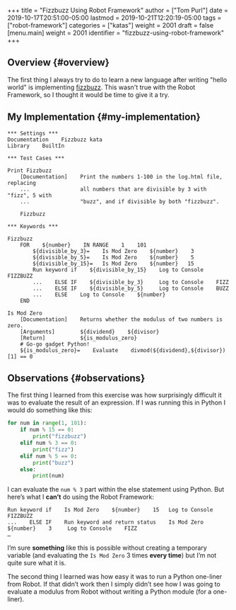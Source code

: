 +++
title = "Fizzbuzz Using Robot Framework"
author = ["Tom Purl"]
date = 2019-10-17T20:51:00-05:00
lastmod = 2019-10-21T12:20:19-05:00
tags = ["robot-framework"]
categories = ["katas"]
weight = 2001
draft = false
[menu.main]
  weight = 2001
  identifier = "fizzbuzz-using-robot-framework"
+++

## Overview {#overview}

The first thing I always try to do to learn a new language after writing "hello
world" is implementing [fizzbuzz](http://codingdojo.org/kata/FizzBuzz/). This wasn't true with the Robot Framework, so I
thought it would be time to give it a try.


## My Implementation {#my-implementation}

```robot
*** Settings ***
Documentation    Fizzbuzz kata
Library    BuiltIn

*** Test Cases ***

Print Fizzbuzz
    [Documentation]    Print the numbers 1-100 in the log.html file, replacing
    ...                all numbers that are divisible by 3 with "fizz", 5 with
    ...                "buzz", and if divisible by both "fizzbuzz".

    Fizzbuzz

*** Keywords ***

Fizzbuzz
    FOR    ${number}    IN RANGE    1    101
        ${divisible_by_3}=    Is Mod Zero    ${number}    3
        ${divisible_by_5}=    Is Mod Zero    ${number}    5
        ${divisible_by_15}=   Is Mod Zero    ${number}   15
        Run keyword if    ${divisible_by_15}    Log to Console    FIZZBUZZ
        ...    ELSE IF    ${divisible_by_3}     Log to Console    FIZZ
        ...    ELSE IF    ${divisible_by_5}     Log to Console    BUZZ
        ...    ELSE    Log to Console    ${number}
    END

Is Mod Zero
    [Documentation]    Returns whether the modulus of two numbers is zero.
    [Arguments]        ${dividend}    ${divisor}
    [Return]           ${is_modulus_zero}
    # Go-go gadget Python!
    ${is_modulus_zero}=    Evaluate    divmod(${dividend},${divisor})[1] == 0
```


## Observations {#observations}

The first thing I learned from this exercise was how surprisingly difficult it
was to evaluate the result of an expression. If I was running this in Python I
would do something like this:

```python
for num in range(1, 101):
    if num % 15 == 0:
        print("fizzbuzz")
    elif num % 3 == 0:
        print("fizz")
    elif num % 5 == 0:
        print("buzz")
    else:
        print(num)
```

I can evaluate the `num % 3` part within the else statement using Python. But
here’s what I **can’t** do using the Robot Framework:

```robot
Run keyword if    Is Mod Zero    ${number}    15   Log to Console    FIZZBUZZ
...    ELSE IF    Run keyword and return status    Is Mod Zero    ${number}    3     Log to Console    FIZZ
…
```

I’m sure **something** like this is possible without creating a temporary variable
(and evaluating the `Is Mod Zero` 3 times **every time**) but I’m not quite sure
what it is.

The second thing I learned was how easy it was to run a Python one-liner from
Robot. If that didn’t work then I simply didn’t see how I was going to evaluate a
modulus from Robot without writing a Python module (for a one-liner).
